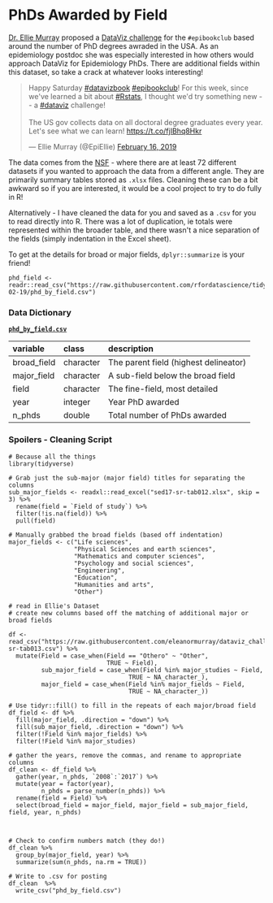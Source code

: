 # PhDs Awarded by Field

[Dr. Ellie Murray](https://twitter.com/EpiEllie) proposed a [DataViz challenge](https://twitter.com/EpiEllie/status/1096876638632140805) for the `#epibookclub` based around the number of PhD degrees awraded in the USA. As an epidemiology postdoc she was especially interested in how others would approach DataViz for Epidemiology PhDs. There are additional fields within this dataset, so take a crack at whatever looks interesting!

<blockquote class="twitter-tweet" data-lang="en"><p lang="en" dir="ltr">Happy Saturday <a href="https://twitter.com/hashtag/datavizbook?src=hash&amp;ref_src=twsrc%5Etfw">#datavizbook</a> <a href="https://twitter.com/hashtag/epibookclub?src=hash&amp;ref_src=twsrc%5Etfw">#epibookclub</a>! For this week, since we&#39;ve learned a bit about <a href="https://twitter.com/hashtag/Rstats?src=hash&amp;ref_src=twsrc%5Etfw">#Rstats</a>, I thought we&#39;d try something new -- a <a href="https://twitter.com/hashtag/dataviz?src=hash&amp;ref_src=twsrc%5Etfw">#dataviz</a> challenge! <br><br>The US gov collects data on all doctoral degree graduates every year. Let&#39;s see what we can learn! <a href="https://t.co/fjIBhq8Hkr">https://t.co/fjIBhq8Hkr</a></p>&mdash; Ellie Murray (@EpiEllie) <a href="https://twitter.com/EpiEllie/status/1096876638632140805?ref_src=twsrc%5Etfw">February 16, 2019</a></blockquote>

The data comes from the [NSF](https://ncses.nsf.gov/pubs/nsf19301/data) - where there are at least 72 different datasets if you wanted to approach the data from a different angle. They are primarily summary tables stored as `.xlsx` files. Cleaning these can be a bit awkward so if you are interested, it would be a cool project to try to do fully in R!

Alternatively - I have cleaned the data for you and saved as a `.csv` for you to read directly into R. There was a lot of duplication, ie totals were represented within the broader table, and there wasn't a nice separation of the fields (simply indentation in the Excel sheet).

To get at the details for broad or major fields, `dplyr::summarize` is your friend!

```{r}
phd_field <- readr::read_csv("https://raw.githubusercontent.com/rfordatascience/tidytuesday/master/data/2019/2019-02-19/phd_by_field.csv")
```

### Data Dictionary

[**`phd_by_field.csv`**](phd_by_field.csv)  

|variable    |class     |description |
|:-----------|:---------|:-----------|
|broad_field |character | The parent field (highest delineator)          |
|major_field |character | A sub-field below the broad field           |
|field       |character | The fine-field, most detailed          |
|year        |integer   | Year PhD awarded       |
|n_phds      |double    | Total number of PhDs awarded       |



### Spoilers - Cleaning Script

```{r}
# Because all the things
library(tidyverse)
```

```{r}
# Grab just the sub-major (major field) titles for separating the columns
sub_major_fields <- readxl::read_excel("sed17-sr-tab012.xlsx", skip = 3) %>% 
  rename(field = `Field of study`) %>% 
  filter(!is.na(field)) %>% 
  pull(field)

# Manually grabbed the broad fields (based off indentation)
major_fields <- c("Life sciences", 
                  "Physical Sciences and earth sciences", 
                  "Mathematics and computer sciences",
                  "Psychology and social sciences", 
                  "Engineering",
                  "Education",
                  "Humanities and arts",
                  "Other")

# read in Ellie's Dataset
# create new columns based off the matching of additional major or broad fields

df <- read_csv("https://raw.githubusercontent.com/eleanormurray/dataviz_challenges/master/sed17-sr-tab013.csv") %>% 
  mutate(Field = case_when(Field == "Othero" ~ "Other",
                           TRUE ~ Field),
         sub_major_field = case_when(Field %in% major_studies ~ Field,
                                 TRUE ~ NA_character_),
         major_field = case_when(Field %in% major_fields ~ Field,
                                 TRUE ~ NA_character_))

# Use tidyr::fill() to fill in the repeats of each major/broad field
df_field <- df %>% 
  fill(major_field, .direction = "down") %>% 
  fill(sub_major_field, .direction = "down") %>% 
  filter(!Field %in% major_fields) %>% 
  filter(!Field %in% major_studies)

# gather the years, remove the commas, and rename to appropriate columns
df_clean <- df_field %>% 
  gather(year, n_phds, `2008`:`2017`) %>% 
  mutate(year = factor(year),
         n_phds = parse_number(n_phds)) %>%
  rename(field = Field) %>% 
  select(broad_field = major_field, major_field = sub_major_field, field, year, n_phds)
  
```


```{r}

# Check to confirm numbers match (they do!)
df_clean %>% 
  group_by(major_field, year) %>% 
  summarize(sum(n_phds, na.rm = TRUE))
```


```{r}
# Write to .csv for posting
df_clean  %>% 
  write_csv("phd_by_field.csv")
```
